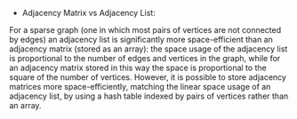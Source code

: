 * Adjacency Matrix vs Adjacency List:

For a sparse graph (one in which most pairs of vertices are not connected by edges) an adjacency list 
is significantly more space-efficient than an adjacency matrix (stored as an array): the space usage
 of the adjacency list is proportional to the number of edges and vertices in the graph, while for an
  adjacency matrix stored in this way the space is proportional to the square of the number of vertices.
   However, it is possible to store adjacency matrices more space-efficiently, matching the linear
    space usage of an adjacency list, by using a hash table indexed by pairs of vertices rather than
     an array.